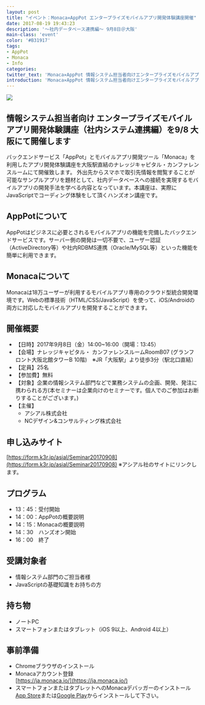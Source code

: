 ```yaml
---
layout: post
title: "イベント：Monaca✕AppPot エンタープライズモバイルアプリ開発体験講座開催"
date: 2017-08-19 19:43:23
description: '～社内データベース連携編～ 9月8日＠大阪'
main-class: 'event'
color: '#B31917'
tags:
- AppPot
- Monaca
- Info
categories:
twitter_text: 'Monaca✕AppPot 情報システム担当者向けエンタープライズモバイルアプリ開発体験講座 ～社内データベース連携編～ 9月8日＠大阪 を開催します。'
introduction: 'Monaca✕AppPot 情報システム担当者向けエンタープライズモバイルアプリ開発体験講座 ～社内データベース連携編～ 9月8日＠大阪 を開催します。'
---
```


![](https://img.k3r.jp/asial/1_2.png)

## 情報システム担当者向け エンタープライズモバイルアプリ開発体験講座（社内システム連携編）を9/8 大阪にて開催します

バックエンドサービス「AppPot」とモバイルアプリ開発ツール「Monaca」を利用したアプリ開発体験講座を大阪駅直結のナレッジキャピタル・カンファレンスルームにて開催致します。
外出先からスマホで取引先情報を閲覧することが可能なサンプルアプリを題材として、社内データベースへの接続を実現するモバイルアプリの開発手法を学べる内容となっています。本講座は、実際にJavaScriptでコーディング体験をして頂くハンズオン講座です。

## AppPotについて
AppPotはビジネスに必要とされるモバイルアプリの機能を完備したバックエンドサービスです。サーバー側の開発は一切不要で、ユーザー認証（ActiveDirectory等）や社内RDBMS連携（Oracle/MySQL等）といった機能を簡単に利用できます。

## Monacaについて
Monacaは18万ユーザーが利用するモバイルアプリ専用のクラウド型統合開発環境です。Webの標準技術（HTML/CSS/JavaScript）を使って、iOS/Androidの両方に対応したモバイルアプリを開発することができます。

## 開催概要
- 【日時】2017年9月8日（金）14:00~16:00（開場：13:45）
- 【会場】ナレッジキャピタル・ カンファレンスルームRoomB07 (グランフロント大阪北館タワーB 10階)　※JR「大阪駅」より徒歩3分（駅北口直結）
- 【定員】25名
- 【参加費】無料
- 【対象】企業の情報システム部門などで業務システムの企画、開発、発注に携わられる方(本セミナーは企業向けのセミナーです。個人でのご参加はお断りすることがございます。)
- 【主催】
  - アシアル株式会社
  - NCデザイン&コンサルティング株式会社

## 申し込みサイト

[https://form.k3r.jp/asial/Seminar20170908](https://form.k3r.jp/asial/Seminar20170908)
  ※アシアル社のサイトにリンクします。

## プログラム
- 13：45：受付開始
- 14：00：AppPotの概要説明
- 14：15：Monacaの概要説明
- 14：30　ハンズオン開始
- 16：00　終了

## 受講対象者
- 情報システム部門のご担当者様
- JavaScriptの基礎知識をお持ちの方

## 持ち物
- ノートPC
- スマートフォンまたはタブレット（iOS 9以上、Android 4以上）

## 事前準備
- Chromeブラウザのインストール
- Monacaアカウント登録  
[https://ja.monaca.io/](https://ja.monaca.io/)
- スマートフォンまたはタブレットへのMonacaデバッガーのインストール  
[App Store](https://itunes.apple.com/jp/app/monaca/id550941371)または[Google Play](https://play.google.com/store/apps/details?id=mobi.monaca.debugger)からインストールして下さい。

